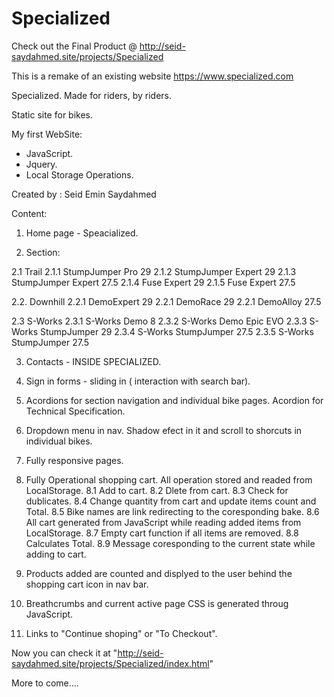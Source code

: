# Specialized

Check out the Final Product @ http://seid-saydahmed.site/projects/Specialized

This is a remake of an existing website https://www.specialized.com

Specialized. Made for riders, by riders.

Static site for bikes.

My first WebSite:
- JavaScript.
- Jquery.
- Local Storage Operations.

Created by : Seid Emin Saydahmed

Content:
1. Home page - Speacialized.

2. Section:

 2.1 Trail
  2.1.1 StumpJumper Pro 29
  2.1.2 StumpJumper Expert 29
  2.1.3 StumpJumper Expert 27.5
  2.1.4 Fuse Expert 29
  2.1.5 Fuse Expert 27.5

 2.2. Downhill
  2.2.1 DemoExpert 29
  2.2.1 DemoRace 29
  2.2.1 DemoAlloy 27.5

 2.3 S-Works
  2.3.1 S-Works Demo 8
  2.3.2 S-Works Demo Epic EVO
  2.3.3 S-Works StumpJumper 29
  2.3.4 S-Works StumpJumper 27.5
  2.3.5 S-Works StumpJumper 27.5

3. Contacts - INSIDE SPECIALIZED.

4. Sign in forms - sliding in ( interaction with search bar).

5. Acordions for section navigation and individual bike pages.
   Acordion for Technical Specification.

6. Dropdown menu in nav.
   Shadow efect in it and scroll to shorcuts in individual bikes.

7. Fully responsive pages.

8. Fully Operational shopping cart. All operation stored and readed from LocalStorage.
 8.1 Add to cart.
 8.2 Dlete from cart.
 8.3 Check for dublicates.
 8.4 Change quantity from cart and update items count and Total.
 8.5 Bike names are link redirecting to the coresponding bake.
 8.6 All cart generated from JavaScript while reading added items from LocalStorage.
 8.7 Empty cart function if all items are removed.
 8.8 Calculates Total.
 8.9 Message coresponding to the current state while adding to cart.

9. Products added are counted and displyed to the user behind the shopping cart icon in nav bar.

10. Breathcrumbs and current active page CSS is generated throug JavaScript.

11. Links to "Continue shoping" or "To Checkout".

Now you can check it at "http://seid-saydahmed.site/projects/Specialized/index.html"

More to come....
